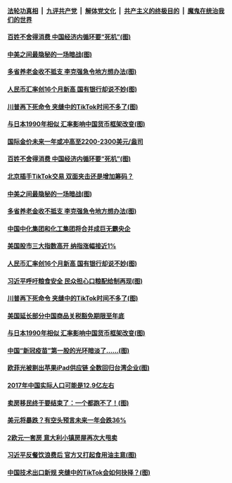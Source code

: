 ####  [法轮功真相](../../../../basic/blob/master/README.md?t=09032232) &nbsp;|&nbsp; [九评共产党](../../../../9ping.md/blob/master/README.md?t=09032232) &nbsp;|&nbsp; [解体党文化](../../../../jtdwh.md/blob/master/README.md?t=09032232)  &nbsp;|&nbsp; [共产主义的终极目的](../../../../gczydzjmd.md/blob/master/README.md?t=09032232) &nbsp;|&nbsp; [魔鬼在统治我们的世界](../../../../mgztzwmdsj.md/blob/master/README.md?t=09032232) 

#### [百姓不舍得消费 中国经济内循环要“死机”(图)](../pages/p5/945049.md?t=09032232) 

#### [中美之间最隐秘的一场暗战(图)](../pages/p5/944972.md?t=09032232) 

#### [多省养老金收不抵支 李克强急令地方想办法(图)](../pages/p5/944962.md?t=09032232) 

#### [人民币汇率创16个月新高 国有银行却说不妙(图)](../pages/p5/944947.md?t=09032232) 

#### [川普再下死命令 夹缝中的TikTok时间不多了(图)](../pages/p5/944940.md?t=09032232) 

#### [与日本1990年相似 汇率影响中国货币框架改变(图)](../pages/p5/944862.md?t=09032232) 

#### [国际金价未来一年或冲高至2200-2300美元/盎司](../pages/p5/945057.md?t=09032232) 

#### [百姓不舍得消费 中国经济内循环要“死机”(图)](../pages/p5/945049.md?t=09032232) 

#### [北京插手TikTok交易 双面夹击还是增加筹码？](../pages/p5/945046.md?t=09032232) 

#### [中美之间最隐秘的一场暗战(图)](../pages/p5/944972.md?t=09032232) 

#### [多省养老金收不抵支 李克强急令地方想办法(图)](../pages/p5/944962.md?t=09032232) 

#### [中国中化集团和化工集团将合并成巨无霸央企](../pages/p5/944956.md?t=09032232) 

#### [美国股市三大指数高开 纳指涨幅接近1%](../pages/p5/944948.md?t=09032232) 

#### [人民币汇率创16个月新高 国有银行却说不妙(图)](../pages/p5/944947.md?t=09032232) 

#### [习近平呼吁粮食安全 民众担心口粮配给制再现(图)](../pages/p5/944941.md?t=09032232) 

#### [川普再下死命令 夹缝中的TikTok时间不多了(图)](../pages/p5/944940.md?t=09032232) 

#### [美国延长部分中国商品关税豁免期限至年底](../pages/p5/944938.md?t=09032232) 

#### [与日本1990年相似 汇率影响中国货币框架改变(图)](../pages/p5/944862.md?t=09032232) 

#### [中国“新冠疫苗”第一股的光环暗淡了……(图)](../pages/p5/944887.md?t=09032232) 

#### [欧菲光被剔出苹果iPad供应链 全数回归台湾企业(图)](../pages/p5/944885.md?t=09032232) 

#### [2017年中国实际人口可能是12.9亿左右](../pages/p5/944882.md?t=09032232) 

#### [卖房移民终于要结束了：一个都跑不了！(图)](../pages/p5/944879.md?t=09032232) 

#### [美元将暴跌？有空头预言未来一年会跌36%](../pages/p5/944852.md?t=09032232) 

#### [2欧元一套房 意大利小镇房屋再次大甩卖](../pages/p5/944849.md?t=09032232) 

#### [习近平反餐饮浪费后 官方又打起食用油主意(图)](../pages/p5/944842.md?t=09032232) 

#### [中国技术出口新规 夹缝中的TikTok会如何抉择？(图)](../pages/p5/944830.md?t=09032232) 

